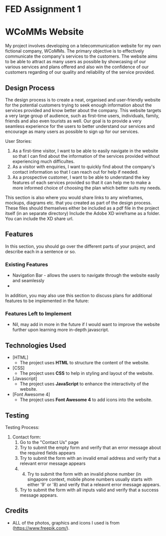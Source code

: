 # FED Assignment 1

# WCoMMs Website
My project involves developing on a telecommunication website for my own fictional company, WCoMMs. The primary objective is to effectively communicate the company's services to the customers. The website aims to be able to attract as many users as possible by showcasing of our various services and plans offered and also win the confidence of our customers regarding of our quality and reliability of the service provided.
 
## Design Process
The design process is to create a neat, organised and user-friendly website for the potential customers trying to seek enough information about the services provided and know better about the company. This website targets a very large group of audience, such as first-time users, individuals, family, friends and also even tourists as well. Our goal is to provide a very seamless experience for the users to better understand our services and encourage as many users as possible to sign up for our services.

User Stories:
1) As a first-time visitor, I want to be able to easily navigate in the website so that I can find about the information of the services provided without experiencing much difficultes.
2) As a visitor with enquiries, I want to quickly find about the company's contact information so that I can reach out for help if needed.
3) As a prospective customer, I want to be able to understand the key features of each services provided so that it can help me to make a more informed choice of choosing the plan which better suits my needs.


This section is also where you would share links to any wireframes, mockups, diagrams etc. that you created as part of the design process. 
These files should themselves either be included as a pdf file in the project itself (in an separate directory)
Include the Adobe XD wireframe as a folder. You can include the XD share url. 

## Features

In this section, you should go over the different parts of your project, and describe each in a sentence or so.
 
### Existing Features
- Navigation Bar - allows the users to navigate through the website easily and seamlessly
- 

In addition, you may also use this section to discuss plans for additional features to be implemented in the future:

### Features Left to Implement
- Nil, may add in more in the future if I would want to improve the website further upon learning more in-depth javascript.

## Technologies Used

- [HTML]
    - The project uses **HTML** to structure the content of the website.
- [CSS]
    - The project uses **CSS** to help in styling and layout of the website.
- [Javascript]
    - The project uses **JavaScript** to enhance the interactivity of the website.
- [Font Awesome 4]
    - The project uses **Font Awesome 4** to add icons into the website. 

## Testing
Testing Process:

1. Contact form:
    1. Go to the "Contact Us" page
    2. Try to submit the empty form and verify that an error message about the required fields appears
    3. Try to submit the form with an invalid email address and verify that a relevant error message appears
    4. 4. Try to submit the form with an invalid phone number (in singapore context, mobile phone numbers usually starts with either '9' or '8) and verify that a releavnt error message appears.
    5. Try to submit the form with all inputs valid and verify that a success message appears.

## Credits

- ALL of the photos, graphics and icons I used is from (https://www.freepik.com/).
